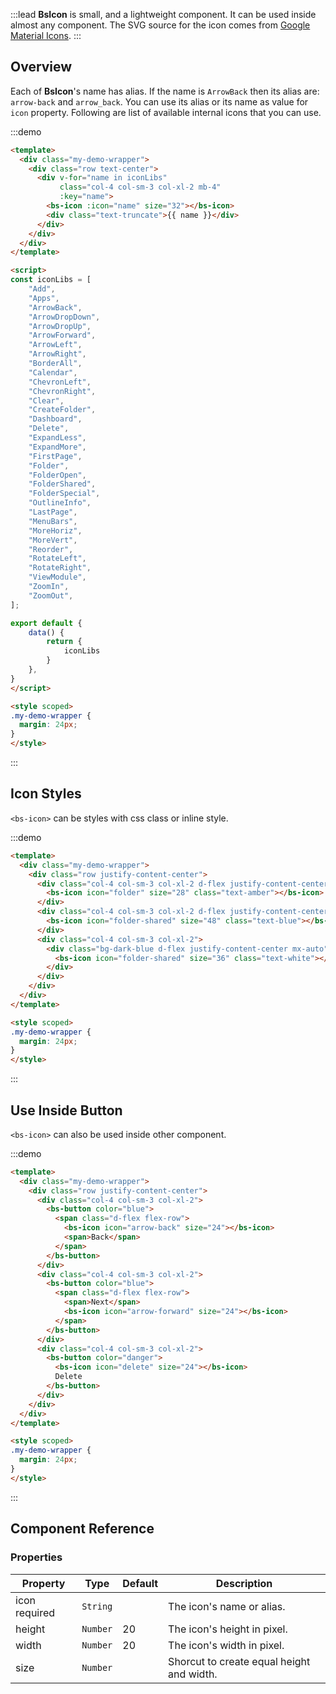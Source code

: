 :::lead
**BsIcon** is small, and a lightweight component. It can be used inside almost any component. The SVG source 
for the icon comes from [Google Material Icons](https://material.io/resources/icons/?style=baseline).
:::


## Overview

Each of **BsIcon**'s name has alias. If the name is `ArrowBack` then its alias are: `arrow-back` and 
`arrow_back`. You can use its alias or its name as value for `icon` property. Following are list of 
available internal icons that you can use.

:::demo
```html
<template>
  <div class="my-demo-wrapper">
    <div class="row text-center">
      <div v-for="name in iconLibs" 
           class="col-4 col-sm-3 col-xl-2 mb-4" 
           :key="name">
        <bs-icon :icon="name" size="32"></bs-icon>
        <div class="text-truncate">{{ name }}</div>
      </div>
    </div>
  </div>
</template>

<script>
const iconLibs = [
    "Add",
    "Apps",
    "ArrowBack",
    "ArrowDropDown",
    "ArrowDropUp",
    "ArrowForward",
    "ArrowLeft",
    "ArrowRight",
    "BorderAll",
    "Calendar",
    "ChevronLeft",
    "ChevronRight",
    "Clear",
    "CreateFolder",
    "Dashboard",
    "Delete",
    "ExpandLess",
    "ExpandMore",
    "FirstPage",
    "Folder",
    "FolderOpen",
    "FolderShared",
    "FolderSpecial",
    "OutlineInfo",
    "LastPage",
    "MenuBars",
    "MoreHoriz",
    "MoreVert",
    "Reorder",
    "RotateLeft",
    "RotateRight",
    "ViewModule",
    "ZoomIn",
    "ZoomOut",
];

export default {
    data() {
        return {
            iconLibs
        }
    },
}
</script>

<style scoped>
.my-demo-wrapper {
  margin: 24px;
}
</style>
```
:::


## Icon Styles

`<bs-icon>` can be styles with css class or inline style.

:::demo
```html
<template>
  <div class="my-demo-wrapper">
    <div class="row justify-content-center">
      <div class="col-4 col-sm-3 col-xl-2 d-flex justify-content-center">
        <bs-icon icon="folder" size="28" class="text-amber"></bs-icon>
      </div>
      <div class="col-4 col-sm-3 col-xl-2 d-flex justify-content-center">
        <bs-icon icon="folder-shared" size="48" class="text-blue"></bs-icon>
      </div>
      <div class="col-4 col-sm-3 col-xl-2">
        <div class="bg-dark-blue d-flex justify-content-center mx-auto" style="width: 56px; height: 56px">
          <bs-icon icon="folder-shared" size="36" class="text-white"></bs-icon>      
        </div>
      </div>
    </div>
  </div>
</template>

<style scoped>
.my-demo-wrapper {
  margin: 24px;
}
</style>
```
:::


## Use Inside Button

`<bs-icon>` can also be used inside other component.

:::demo
```html
<template>
  <div class="my-demo-wrapper">
    <div class="row justify-content-center">
      <div class="col-4 col-sm-3 col-xl-2">
        <bs-button color="blue">
          <span class="d-flex flex-row">
            <bs-icon icon="arrow-back" size="24"></bs-icon>
            <span>Back</span>        
          </span>
        </bs-button>
      </div>
      <div class="col-4 col-sm-3 col-xl-2">
        <bs-button color="blue">
          <span class="d-flex flex-row">
            <span>Next</span>        
            <bs-icon icon="arrow-forward" size="24"></bs-icon>
          </span>
        </bs-button>
      </div>
      <div class="col-4 col-sm-3 col-xl-2">
        <bs-button color="danger">
          <bs-icon icon="delete" size="24"></bs-icon>
          Delete        
        </bs-button>
      </div>
    </div>
  </div>
</template>

<style scoped>
.my-demo-wrapper {
  margin: 24px;
}
</style>
```
:::


## Component Reference

### Properties

<div class="cmp-property">

| Property | Type     | Default  | Description |
|----------|----------|----------|-------------|
| icon <bs-badge color="unique text-white">required</bs-badge> | `String` |  | The icon's name or alias. |
| height   | `Number` | 20 | The icon's height in pixel. |
| width    | `Number` | 20 | The icon's width in pixel. |
| size     | `Number` |    | Shorcut to create equal height and width. |

</div>


<script src="./icon-js.js"></script>
